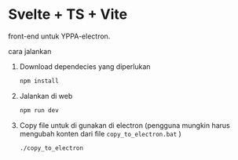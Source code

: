 # Svelte + TS + Vite

front-end untuk YPPA-electron.

cara jalankan

1. Download dependecies yang diperlukan

   ```bash
   npm install
   ```

2. Jalankan di web

   ```bash
   npm run dev
   ```

3. Copy file untuk di gunakan di electron (pengguna mungkin harus mengubah konten dari file `copy_to_electron.bat` )

   ```bash
   ./copy_to_electron
   ```
